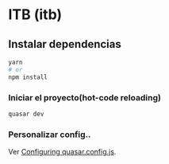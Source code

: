 # ITB (itb)

## Instalar dependencias

```bash
yarn
# or
npm install
```

### Iniciar el proyecto(hot-code reloading)

```bash
quasar dev
```

### Personalizar config..

Ver [Configuring quasar.config.js](https://v2.quasar.dev/quasar-cli-vite/quasar-config-js).
